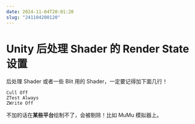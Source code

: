 ```yaml
---
date: 2024-11-04T20:01:20
slug: "241104200120"
---
```


# Unity 后处理 Shader 的 Render State 设置

后处理 Shader 或者一些 Blit 用的 Shader，一定要记得加下面几行！

``` shaderlab
Cull Off
ZTest Always
ZWrite Off
```

不加的话在**某些平台**绘制不了，会被剔除！比如 MuMu 模拟器上。
